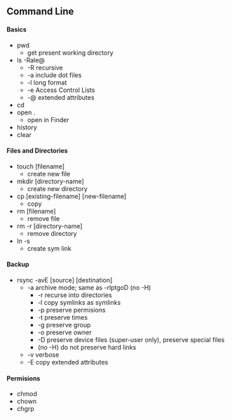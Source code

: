 ## Command Line

#### Basics
- pwd
  - get present working directory
- ls -Rale@
  - -R recursive
  - -a include dot files
  - -l long format
  - -e Access Control Lists
  - -@ extended attributes
- cd
- open .
  - open in Finder
- history
- clear

#### Files and Directories
- touch [filename]
  - create new file
- mkdir [directory-name]
  - create new directory 
- cp [existing-filename] [new-filename]
  - copy 
- rm [filename]
  - remove file
- rm -r [directory-name]
  - remove directory
- ln -s
  - create sym link

#### Backup
- rsync -avE [source] [destination]
  - -a archive mode; same as -rlptgoD (no -H)
    - -r recurse into directories
    - -l copy symlinks as symlinks
    - -p preserve permisions
    - -t preserve times
    - -g preserve group
    - -o preserve owner
    - -D preserve device files (super-user only), preserve special files
    - (no -H) do not preserve hard links
  - -v verbose 
  - -E copy extended attributes 

#### Permisions
- chmod
- chown
- chgrp
